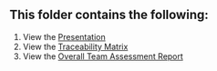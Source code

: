 ## This folder contains the following:
1. View the [Presentation](https://github.com/Winter22SOFE2720/Final_Project_CRN_73612_G9/blob/main/Main/Orange%20Tech-Presentation.pdf) <br />
2. View the [Traceability Matrix](https://github.com/Winter22SOFE2720/Final_Project_CRN_73612_G9/blob/main/Main/TraceabilityMatrix.png) <br />
3. View the [Overall Team Assessment Report](https://github.com/Winter22SOFE2720/Final_Project_CRN_73612_G9/blob/main/Main/TeamAssessment.pdf) <br />
